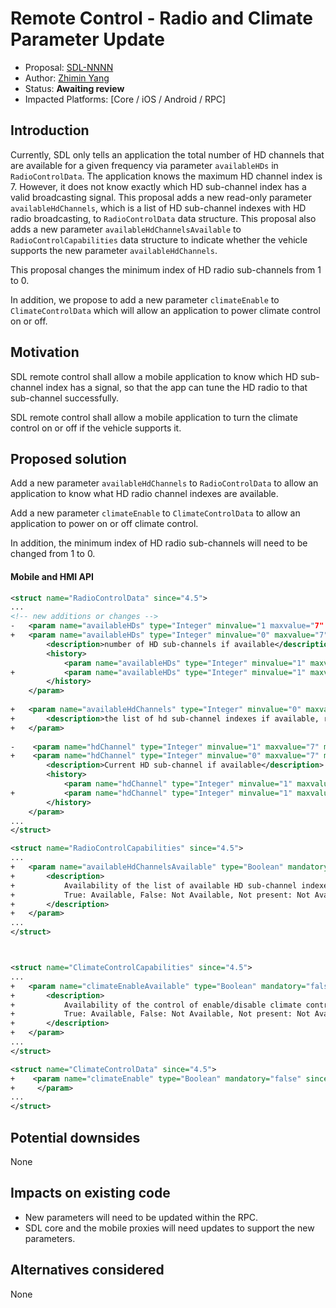 # Remote Control - Radio and Climate Parameter Update

* Proposal: [SDL-NNNN](nnnn-rc-radio-climate-parameter-update.md)
* Author: [Zhimin Yang](https://github.com/smartdevicelink/yang1070)
* Status: **Awaiting review**
* Impacted Platforms: [Core / iOS / Android / RPC]

## Introduction

Currently, SDL only tells an application the total number of HD channels that are available for a given frequency via parameter `availableHDs` in `RadioControlData`. The application knows the maximum HD channel index is 7. However, it does not know exactly which HD sub-channel index has a valid broadcasting signal. This proposal adds a new read-only parameter `availableHdChannels`, which is a list of HD sub-channel indexes with HD radio broadcasting, to `RadioControlData` data structure. This proposal also adds a new parameter `availableHdChannelsAvailable` to `RadioControlCapabilities` data structure to indicate whether the vehicle supports the new parameter `availableHdChannels`.

This proposal changes the minimum index of HD radio sub-channels from 1 to 0.

In addition, we propose to add a new parameter `climateEnable` to `ClimateControlData` which will allow an application to power climate control on or off.

## Motivation

SDL remote control shall allow a mobile application to know which HD sub-channel index has a signal, so that the app can tune the HD radio to that sub-channel successfully.

SDL remote control shall allow a mobile application to turn the climate control on or off if the vehicle supports it.



## Proposed solution

Add a new parameter `availableHdChannels` to `RadioControlData` to allow an application to know what HD radio channel indexes are available.

Add a new parameter `climateEnable` to `ClimateControlData` to allow an application to power on or off climate control.

In addition, the minimum index of HD radio sub-channels will need to be changed from 1 to 0.

#### Mobile and HMI API

```xml
<struct name="RadioControlData" since="4.5">
...
<!-- new additions or changes -->
-   <param name="availableHDs" type="Integer" minvalue="1 maxvalue="7" mandatory="false" since="5.0">
+   <param name="availableHDs" type="Integer" minvalue="0" maxvalue="7" mandatory="false" since="5.1">
        <description>number of HD sub-channels if available</description>
        <history>
            <param name="availableHDs" type="Integer" minvalue="1" maxvalue="3" mandatory="false" since="4.5" until="5.0"/>
+           <param name="availableHDs" type="Integer" minvalue="1" maxvalue="7" mandatory="false" since="5.0" until="5.1"/>
        </history>
    </param>
	
+   <param name="availableHdChannels" type="Integer" minvalue="0" maxvalue="7" mandatory="false" minsize="1" maxsize="8" array="true" since="5.1">
+       <description>the list of hd sub-channel indexes if available, read-only </description>
+   </param>
	
-    <param name="hdChannel" type="Integer" minvalue="1" maxvalue="7" mandatory="false" since="5.0">
+    <param name="hdChannel" type="Integer" minvalue="0" maxvalue="7" mandatory="false" since="5.1">
        <description>Current HD sub-channel if available</description>
        <history>
            <param name="hdChannel" type="Integer" minvalue="1" maxvalue="3" mandatory="false" since="4.5" until="5.0"/>
+           <param name="hdChannel" type="Integer" minvalue="1" maxvalue="7" mandatory="false" since="5.0" until="5.1"/>
        </history>
    </param>
...
</struct>

<struct name="RadioControlCapabilities" since="4.5">
...
+   <param name="availableHdChannelsAvailable" type="Boolean" mandatory="false" since="5.1">
+       <description>
+           Availability of the list of available HD sub-channel indexes.
+           True: Available, False: Not Available, Not present: Not Available.
+       </description>
+   </param>
...
</struct>



<struct name="ClimateControlCapabilities" since="4.5">
...
+   <param name="climateEnableAvailable" type="Boolean" mandatory="false" since="5.1">
+       <description>
+           Availability of the control of enable/disable climate control.
+           True: Available, False: Not Available, Not present: Not Available.
+       </description>
+   </param>
...
</struct>

<struct name="ClimateControlData" since="4.5">
+    <param name="climateEnable" type="Boolean" mandatory="false" since="5.1">
+     </param>
...
</struct>
```




## Potential downsides

None

## Impacts on existing code

- New parameters will need to be updated within the RPC.
- SDL core and the mobile proxies will need updates to support the new parameters.


## Alternatives considered

None
